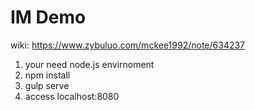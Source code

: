 # IM Demo

wiki: https://www.zybuluo.com/mckee1992/note/634237

1. your need node.js envirnoment
2. npm install
3. gulp serve
4. access localhost:8080
